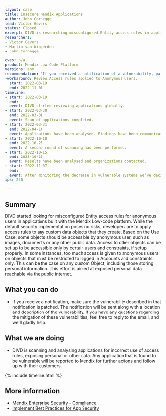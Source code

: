 ```yaml
---
layout: case
title: Insecure Mendix Applications
author: John Cornegge
lead: Victor Gevers
status: Closed
excerpt: DIVD is researching misconfigured Entity access rules in applications built with the Mendix Platform.
researchers:
- Victor Gevers 
- Martin van Wingerden
- John Cornegge

cves: n/a
product: Mendix Low Code Platform
versions: any
recommendation: "If you received a notification of a vulnerability, patch your system with the information provided in this notification."
-workaround: Review Access rules applied to Anonymous users.
  start: 2022-03-19
  end: 2022-11-07
timeline:
- start: 2022-03-19
  end:
  event: DIVD started reviewing applications globally.
- start: 2022-03-30
  end: 2022-03-31
  event: Scan of applications completed.
- start: 2022-03-31
  end: 2022-04-14
  event: Applications have been analysed. Findings have been communicated with Mendix for further actions.
- start: 2022-10-10
  end: 2022-10-25
  event: A second round of scanning has been performed.
- start: 2022-10-15
  end: 2022-10-25
  event: Results have been analysed and organizations contacted.
- start: 2022-11-07
  end: 
  event: After monitoring the decrease in vulnerable systems we’ve decided to close this case.
ips: 230

---
```

## Summary

DIVD started looking for misconfigured Entity access rules for anonymous users in applications built with the Mendix Low-code platform. While the default security implementation poses no risks, developers are to apply access rules to any custom data objects that they create. 
Based on the Use Case, some objects should be accessible by anonymous user, such as images, documents or any other public data. Access to other objects can be set up to be accessible only by certain users and constraints, if setup properly.
In some instances, too much access is given to anonymous users on objects that must be restricted to logged in Accounts and constraints only. This can be the case on any custom Object, including those storing personal information.
This effort is aimed at exposed personal data reachable via the public internet.

## What you can do

* If you receive a notification, make sure the vulnerability described in that notification is patched. The notification will be sent along with a location and description of the vulnerability. If you have any questions regarding the mitigation of these vulnerabilities, feel free to reply to the email, and we'll gladly help.

## What we are doing

* DIVD is scanning and analysing applications for incorrect use of access rules, exposing personal or other data. Any application that is found to be vulnerable will be reported to Mendix for further actions and follow up with their customers.

{% include timeline.html %}

## More information
* [Mendix Enterprise Security - Compliance](https://www.mendix.com/evaluation-guide/enterprise-capabilities/security/)
* [Implement Best Practices for App Security](https://docs.mendix.com/howto/security/)
